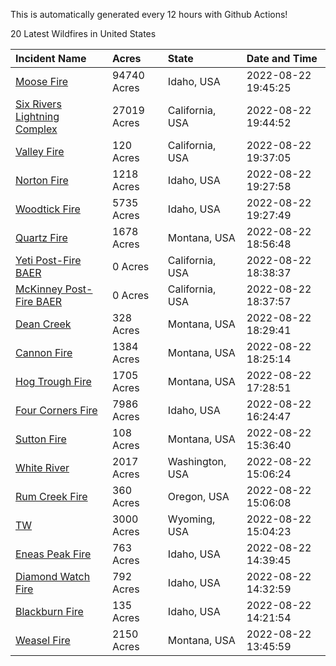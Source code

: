 This is automatically generated every 12 hours with Github Actions!

20 Latest Wildfires in United States

 | Incident Name | Acres | State | Date and Time |
|:---|:---|:---|:---|
| [Moose Fire](https://inciweb.nwcg.gov/incident/8249/) | 94740 Acres | Idaho, USA | 2022-08-22 19:45:25 |
| [Six Rivers Lightning Complex](https://inciweb.nwcg.gov/incident/8312/) | 27019 Acres | California, USA | 2022-08-22 19:44:52 |
| [Valley Fire](https://inciweb.nwcg.gov/incident/8352/) | 120 Acres | California, USA | 2022-08-22 19:37:05 |
| [Norton Fire](https://inciweb.nwcg.gov/incident/8308/) | 1218 Acres | Idaho, USA | 2022-08-22 19:27:58 |
| [Woodtick Fire](https://inciweb.nwcg.gov/incident/8253/) | 5735 Acres | Idaho, USA | 2022-08-22 19:27:49 |
| [Quartz Fire](https://inciweb.nwcg.gov/incident/8337/) | 1678 Acres | Montana, USA | 2022-08-22 18:56:48 |
| [Yeti Post-Fire BAER](https://inciweb.nwcg.gov/incident/8347/) | 0 Acres | California, USA | 2022-08-22 18:38:37 |
| [McKinney Post-Fire BAER](https://inciweb.nwcg.gov/incident/8345/) | 0 Acres | California, USA | 2022-08-22 18:37:57 |
| [Dean Creek](https://inciweb.nwcg.gov/incident/8330/) | 328 Acres | Montana, USA | 2022-08-22 18:29:41 |
| [Cannon Fire](https://inciweb.nwcg.gov/incident/8326/) | 1384 Acres | Montana, USA | 2022-08-22 18:25:14 |
| [Hog Trough Fire](https://inciweb.nwcg.gov/incident/8258/) | 1705 Acres | Montana, USA | 2022-08-22 17:28:51 |
| [Four Corners Fire](https://inciweb.nwcg.gov/incident/8331/) | 7986 Acres | Idaho, USA | 2022-08-22 16:24:47 |
| [Sutton Fire](https://inciweb.nwcg.gov/incident/8335/) | 108 Acres | Montana, USA | 2022-08-22 15:36:40 |
| [White River ](https://inciweb.nwcg.gov/incident/8329/) | 2017 Acres | Washington, USA | 2022-08-22 15:06:24 |
| [Rum Creek Fire](https://inciweb.nwcg.gov/incident/8348/) | 360 Acres | Oregon, USA | 2022-08-22 15:06:08 |
| [TW ](https://inciweb.nwcg.gov/incident/8350/) | 3000 Acres | Wyoming, USA | 2022-08-22 15:04:23 |
| [Eneas Peak Fire](https://inciweb.nwcg.gov/incident/8338/) | 763 Acres | Idaho, USA | 2022-08-22 14:39:45 |
| [Diamond Watch Fire](https://inciweb.nwcg.gov/incident/8264/) | 792 Acres | Idaho, USA | 2022-08-22 14:32:59 |
| [Blackburn Fire](https://inciweb.nwcg.gov/incident/8351/) | 135 Acres | Idaho, USA | 2022-08-22 14:21:54 |
| [Weasel Fire](https://inciweb.nwcg.gov/incident/8290/) | 2150 Acres | Montana, USA | 2022-08-22 13:45:59 |

